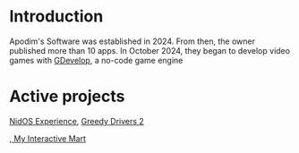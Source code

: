 <h1><b>Introduction</b></h1>


<p>Apodim's Software was established in 2024. From then, the owner published more than 10 apps. In October 2024, they began to develop video games with <a href="https://gdevelop.io">GDevelop</a>, a no-code game engine</p>

<h1><b>Active projects</b></h1>

<p><a href="https://apodimsoftware.itch.io/nidos-experience">NidOS Experience</a>, <a href="https://apodimsoftware.itch.io/gd2">Greedy Drivers 2</p> , <a href="https://apodimsoftware.itch.io/my-interactive-mart">My Interactive Mart</a></p>
